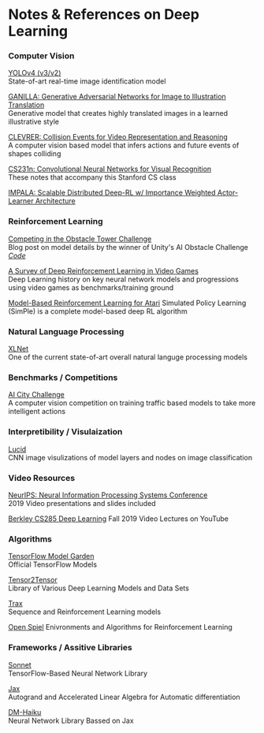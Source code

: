# Notes & References on Deep Learning 

### Computer Vision
[YOLOv4 (v3/v2)](https://github.com/AlexeyAB/darknet)  
State-of-art real-time image identification model  
     
[GANILLA: Generative Adversarial Networks for Image to Illustration Translation](https://github.com/giddyyupp/ganilla)  
Generative model that creates highly translated images in a learned illustrative style  

[CLEVRER: Collision Events for Video Representation and Reasoning](http://clevrer.csail.mit.edu/)  
A computer vision based model that infers actions and future events of shapes colliding  

[CS231n: Convolutional Neural Networks for Visual Recognition](https://cs231n.github.io/)  
These notes that accompany this Stanford CS class  

[IMPALA: Scalable Distributed Deep-RL w/ Importance Weighted Actor-Learner Architecture](https://arxiv.org/pdf/1802.01561.pdf)  



### Reinforcement Learning 
[Competing in the Obstacle Tower Challenge](https://blog.aqnichol.com/2019/07/24/competing-in-the-obstacle-tower-challenge/)  
Blog post on model details by the winner of Unity's AI Obstacle Challenge  
*[Code](https://github.com/unixpickle/obs-tower2)*  

[A Survey of Deep Reinforcement Learning in Video Games](https://arxiv.org/pdf/1912.10944v2.pdf)  
Deep Learning history on key neural network models and progressions using video games as benchmarks/training ground  

[Model-Based Reinforcement Learning for Atari](https://sites.google.com/view/modelbasedrlatari/home)
Simulated Policy Learning (SimPle) is a complete model-based deep RL algorithm
 


### Natural Language Processing
[XLNet](https://github.com/zihangdai/xlnet)  
One of the current state-of-art overall natural languge processing models



### Benchmarks / Competitions
[AI City Challenge](https://www.aicitychallenge.org/)  
A computer vision competition on training traffic based models to take more intelligent actions 




### Interpretibility / Visulaization
[Lucid](https://github.com/tensorflow/lucid)   
CNN image visulizations of model layers and nodes on image classification   



### Video Resources
[NeurIPS: Neural Information Processing Systems Conference](https://slideslive.com/neurips)  
2019 Video presentations and slides included 

[Berkley CS285 Deep Learning](https://www.youtube.com/playlist?list=PLkFD6_40KJIwhWJpGazJ9VSj9CFMkb79A)
Fall 2019 Video Lectures on YouTube




### Algorithms
[TensorFlow Model Garden](https://github.com/tensorflow/models/tree/master/official)  
Official TensorFlow Models  

[Tensor2Tensor](https://github.com/tensorflow/tensor2tensor)  
Library of Various Deep Learning Models and Data Sets  

[Trax](https://github.com/google/trax)  
Sequence and Reinforcement Learning models

[Open Spiel](https://github.com/deepmind/open_spiel)
Enivronments and Algorithms for Reinforcement Learning  


### Frameworks / Assitive Libraries
[Sonnet](https://github.com/deepmind/sonnet)  
TensorFlow-Based Neural Network Library  

[Jax](https://github.com/google/jax)  
Autogrand and Accelerated Linear Algebra for Automatic differentiation  

[DM-Haiku](https://github.com/deepmind/dm-haiku)  
Neural Network Library Bassed on Jax  
